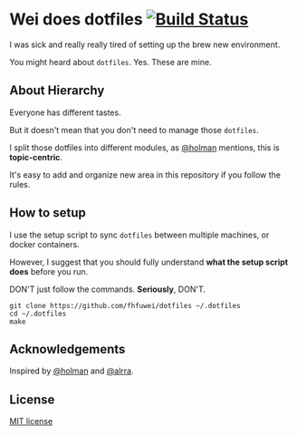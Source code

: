 # Wei does dotfiles [![Build Status](https://travis-ci.org/0x04C2/dotfiles.svg?branch=master)](https://travis-ci.org/0x04C2/dotfiles)

I was sick and really really tired of setting up the brew new environment.

You might heard about `dotfiles`. Yes. These are mine.

## About Hierarchy

Everyone has different tastes.

But it doesn't mean that you don't need to manage those `dotfiles`.

I split those dotfiles into different modules, as [@holman](https://github.com/holman/dotfiles) mentions, this is **topic-centric**.

It's easy to add and organize new area in this repository if you follow the rules.

## How to setup

I use the setup script to sync `dotfiles` between multiple machines, or docker containers.

However, I suggest that you should fully understand **what the setup script does** before you run.

DON'T just follow the commands. **Seriously**, DON'T.

```
git clone https://github.com/fhfuwei/dotfiles ~/.dotfiles
cd ~/.dotfiles
make
```

## Acknowledgements

Inspired by [@holman](https://github.com/holman/dotfiles) and [@alrra](https://github.com/alrra/dotfiles).

## License

[MIT license](LICENSE)

